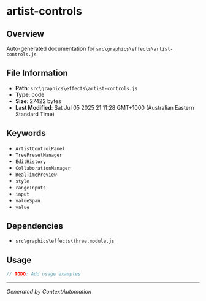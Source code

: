 # artist-controls

## Overview
Auto-generated documentation for `src\graphics\effects\artist-controls.js`

## File Information
- **Path**: `src\graphics\effects\artist-controls.js`
- **Type**: code
- **Size**: 27422 bytes
- **Last Modified**: Sat Jul 05 2025 21:11:28 GMT+1000 (Australian Eastern Standard Time)

## Keywords
- `ArtistControlPanel`
- `TreePresetManager`
- `EditHistory`
- `CollaborationManager`
- `RealTimePreview`
- `style`
- `rangeInputs`
- `input`
- `valueSpan`
- `value`

## Dependencies
- `src\graphics\effects\three.module.js`

## Usage
```javascript
// TODO: Add usage examples
```

---
*Generated by ContextAutomation*
